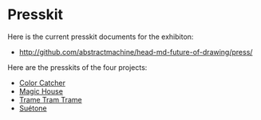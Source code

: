 # Presskit
Here is the current presskit documents for the exhibiton:

- http://github.com/abstractmachine/head-md-future-of-drawing/press/

Here are the presskits of the four projects:

- [Color Catcher]()
- [Magic House](http://github.com/pensthiel/head-md-future-of-drawing/press)
- [Trame Tram Trame]()
- [Suétone]()

